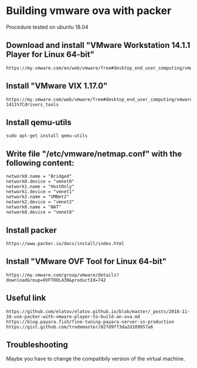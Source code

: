 # Building vmware ova with packer

Procedure tested on ubuntu 18.04

## Download and install "VMware Workstation 14.1.1 Player for Linux 64-bit"
```
https://my.vmware.com/en/web/vmware/free#desktop_end_user_computing/vmware_workstation_player/14_0
```

## Install "VMware VIX 1.17.0"
```
https://my.vmware.com/web/vmware/free#desktop_end_user_computing/vmware_workstation_player/14_0%7CPLAYER-1411%7Cdrivers_tools
```

## Install qemu-utils
```
sudo apt-get install qemu-utils
```

## Write file "/etc/vmware/netmap.conf" with the following content:
```
network0.name = "Bridged"
network0.device = "vmnet0"
network1.name = "HostOnly"
network1.device = "vmnet1"
network2.name = "VMNet2"
network2.device = "vmnet2"
network8.name = "NAT"
network8.device = "vmnet8"
```

## Install packer
```
https://www.packer.io/docs/install/index.html
```

## Install "VMware OVF Tool for Linux 64-bit"
```
https://my.vmware.com/group/vmware/details?downloadGroup=OVFTOOL430&productId=742
```

## Useful link
```
https://github.com/elatov/elatov.github.io/blob/master/_posts/2018-11-16-use-packer-with-vmware-player-to-build-an-ova.md
https://blog.payara.fish/fine-tuning-payara-server-in-production
https://gist.github.com/trodemaster/027d9ff3da2d109957a6
```

## Troubleshooting
Maybe you have to change the compatibily version of the virtual machine.

